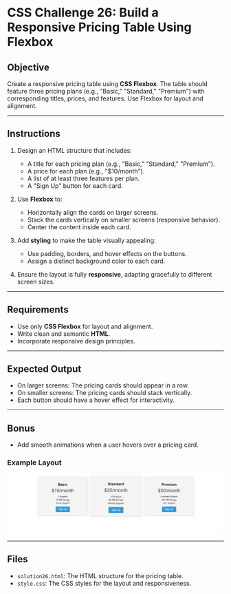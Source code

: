 # CSS Challenge 26: Build a Responsive Pricing Table Using Flexbox

## Objective
Create a responsive pricing table using **CSS Flexbox**. The table should feature three pricing plans (e.g., "Basic," "Standard," "Premium") with corresponding titles, prices, and features. Use Flexbox for layout and alignment.

---

## Instructions
1. Design an HTML structure that includes:
   - A title for each pricing plan (e.g., "Basic," "Standard," "Premium").
   - A price for each plan (e.g., "$10/month").
   - A list of at least three features per plan.
   - A "Sign Up" button for each card.

2. Use **Flexbox** to:
   - Horizontally align the cards on larger screens.
   - Stack the cards vertically on smaller screens (responsive behavior).
   - Center the content inside each card.

3. Add **styling** to make the table visually appealing:
   - Use padding, borders, and hover effects on the buttons.
   - Assign a distinct background color to each card.

4. Ensure the layout is fully **responsive**, adapting gracefully to different screen sizes.

---

## Requirements
- Use only **CSS Flexbox** for layout and alignment.
- Write clean and semantic **HTML**.
- Incorporate responsive design principles.

---

## Expected Output
- On larger screens: The pricing cards should appear in a row.
- On smaller screens: The pricing cards should stack vertically.
- Each button should have a hover effect for interactivity.

---

## Bonus
- Add smooth animations when a user hovers over a pricing card.


### Example Layout
![Example Layout Image](../Images/Challenge26Result.png)

---

## Files
- `solution26.html`: The HTML structure for the pricing table.
- `style.css`: The CSS styles for the layout and responsiveness.
